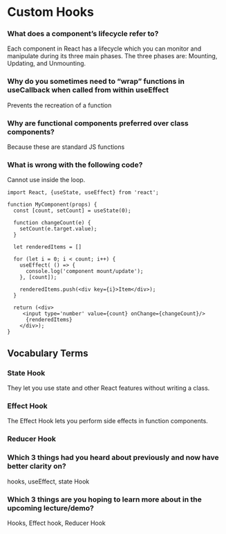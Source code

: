 # Custom Hooks

### What does a component’s lifecycle refer to?
Each component in React has a lifecycle which you can monitor and manipulate during its three main phases. The three phases are: Mounting, Updating, and Unmounting.

### Why do you sometimes need to “wrap” functions in useCallback when called from within useEffect
Prevents the recreation of a function

### Why are functional components preferred over class components?
Because these are standard JS functions

### What is wrong with the following code?
Cannot use inside the loop.
```
import React, {useState, useEffect} from 'react';

function MyComponent(props) {
  const [count, setCount] = useState(0);

  function changeCount(e) {
    setCount(e.target.value);
  }

  let renderedItems = []

  for (let i = 0; i < count; i++) {
    useEffect( () => {
      console.log('component mount/update');
    }, [count]);

    renderedItems.push(<div key={i}>Item</div>);
  }

  return (<div>
     <input type='number' value={count} onChange={changeCount}/>
      {renderedItems}
    </div>);
}
```

## Vocabulary Terms

### State Hook
They let you use state and other React features without writing a class.

### Effect Hook
The Effect Hook lets you perform side effects in function components.

### Reducer Hook


### Which 3 things had you heard about previously and now have better clarity on?
hooks, useEffect, state Hook

### Which 3 things are you hoping to learn more about in the upcoming lecture/demo?
Hooks, Effect hook, Reducer Hook






